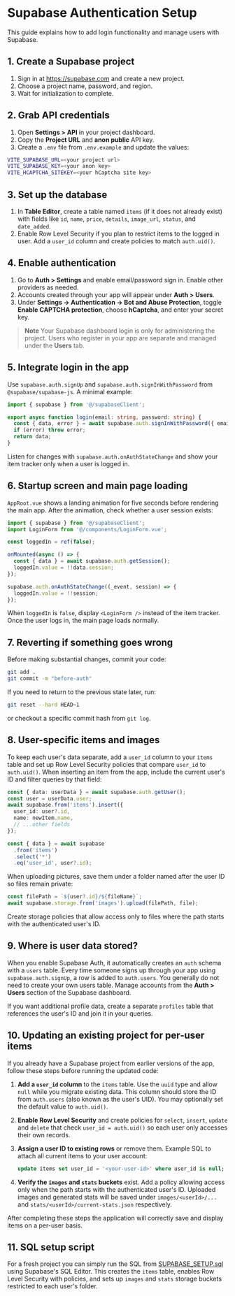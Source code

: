 # Supabase Authentication Setup

This guide explains how to add login functionality and manage users with Supabase.

## 1. Create a Supabase project

1. Sign in at <https://supabase.com> and create a new project.
2. Choose a project name, password, and region.
3. Wait for initialization to complete.

## 2. Grab API credentials

1. Open **Settings > API** in your project dashboard.
2. Copy the **Project URL** and **anon public** API key.
3. Create a `.env` file from `.env.example` and update the values:

```bash
VITE_SUPABASE_URL=<your project url>
VITE_SUPABASE_KEY=<your anon key>
VITE_HCAPTCHA_SITEKEY=<your hCaptcha site key>
```

## 3. Set up the database

1. In **Table Editor**, create a table named `items` (if it does not already exist) with fields like `id`, `name`, `price`, `details`, `image_url`, `status`, and `date_added`.
2. Enable Row Level Security if you plan to restrict items to the logged in user. Add a `user_id` column and create policies to match `auth.uid()`.

## 4. Enable authentication

1. Go to **Auth > Settings** and enable email/password sign in. Enable other providers as needed.
2. Accounts created through your app will appear under **Auth > Users**.
3. Under **Settings → Authentication → Bot and Abuse Protection**, toggle **Enable CAPTCHA protection**, choose **hCaptcha**, and enter your secret key.

> **Note**
> Your Supabase dashboard login is only for administering the project. Users who register in your app are separate and managed under the **Users** tab.

## 5. Integrate login in the app

Use `supabase.auth.signUp` and `supabase.auth.signInWithPassword` from `@supabase/supabase-js`.
A minimal example:

```ts
import { supabase } from '@/supabaseClient';

export async function login(email: string, password: string) {
  const { data, error } = await supabase.auth.signInWithPassword({ email, password });
  if (error) throw error;
  return data;
}
```

Listen for changes with `supabase.auth.onAuthStateChange` and show your item tracker only when a user is logged in.

## 6. Startup screen and main page loading

`AppRoot.vue` shows a landing animation for five seconds before rendering the main app. After the animation, check whether a user session exists:

```ts
import { supabase } from '@/supabaseClient';
import LoginForm from '@/components/LoginForm.vue';

const loggedIn = ref(false);

onMounted(async () => {
  const { data } = await supabase.auth.getSession();
  loggedIn.value = !!data.session;
});

supabase.auth.onAuthStateChange((_event, session) => {
  loggedIn.value = !!session;
});
```

When `loggedIn` is `false`, display `<LoginForm />` instead of the item tracker. Once the user logs in, the main page loads normally.

## 7. Reverting if something goes wrong

Before making substantial changes, commit your code:

```bash
git add .
git commit -m "before-auth"
```

If you need to return to the previous state later, run:

```bash
git reset --hard HEAD~1
```

or checkout a specific commit hash from `git log`.

## 8. User-specific items and images

To keep each user's data separate, add a `user_id` column to your `items`
table and set up Row Level Security policies that compare `user_id` to
`auth.uid()`. When inserting an item from the app, include the current user's
ID and filter queries by that field:

```ts
const { data: userData } = await supabase.auth.getUser();
const user = userData.user;
await supabase.from('items').insert({
  user_id: user?.id,
  name: newItem.name,
  // ...other fields
});

const { data } = await supabase
  .from('items')
  .select('*')
  .eq('user_id', user?.id);
```

When uploading pictures, save them under a folder named after the user ID so
files remain private:

```ts
const filePath = `${user?.id}/${fileName}`;
await supabase.storage.from('images').upload(filePath, file);
```

Create storage policies that allow access only to files where the path starts
with the authenticated user's ID.

## 9. Where is user data stored?

When you enable Supabase Auth, it automatically creates an `auth` schema with a
`users` table. Every time someone signs up through your app using
`supabase.auth.signUp`, a row is added to `auth.users`. You generally do not need
to create your own users table. Manage accounts from the **Auth > Users** section
of the Supabase dashboard.

If you want additional profile data, create a separate `profiles` table that
references the user's ID and join it in your queries.

## 10. Updating an existing project for per‑user items

If you already have a Supabase project from earlier versions of the app,
follow these steps before running the updated code:

1. **Add a `user_id` column** to the `items` table. Use the `uuid` type and
   allow `null` while you migrate existing data. This column should store the
   ID from `auth.users` (also known as the user's UID). You may optionally set
   the default value to `auth.uid()`.
2. **Enable Row Level Security** and create policies for `select`, `insert`,
   `update` and `delete` that check `user_id = auth.uid()` so each user only
   accesses their own records.
3. **Assign a user ID to existing rows** or remove them. Example SQL to attach
   all current items to your user account:

   ```sql
   update items set user_id = '<your-user-id>' where user_id is null;
   ```
4. **Verify the `images` and `stats` buckets** exist. Add a policy allowing
   access only when the path starts with the authenticated user's ID. Uploaded
   images and generated stats will be saved under
   `images/<userId>/...` and `stats/<userId>/current-stats.json` respectively.

After completing these steps the application will correctly save and display
items on a per-user basis.

## 11. SQL setup script

For a fresh project you can simply run the SQL from
[SUPABASE_SETUP.sql](SUPABASE_SETUP.sql) using Supabase's SQL Editor. This
creates the `items` table, enables Row Level Security with policies, and sets up
`images` and `stats` storage buckets restricted to each user's folder.
